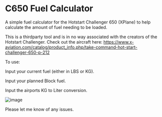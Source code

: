 # C650 Fuel Calculator
 A simple fuel calculator for the Hotstart Challenger 650 (XPlane) to help calculate the amount of fuel needing to be loaded.
 
 This is a thirdparty tool and is in no way associated with the creators of the Hotstart Challenger. Check out the aircraft here: https://www.x-aviation.com/catalog/product_info.php/take-command-hot-start-challenger-650-p-212
 
 To use: 
 
 Input your current fuel (either in LBS or KG).
 
 Input your planned Block fuel.
 
 Input the airports KG to Liter conversion.
 
 ![image](https://user-images.githubusercontent.com/89160322/196013891-2492aa77-b793-4e6a-9b58-9e6324a26142.png)

 Please let me know of any issues.
